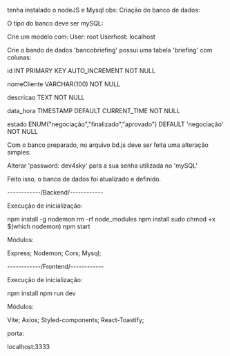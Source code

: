 tenha instalado o nodeJS e Mysql
obs:
Criação do banco de dados:

O tipo do banco deve ser mySQL:

Crie um modelo com: User: root Userhost: localhost

Crie o bando de dados 'bancobriefing' possui uma tabela 'briefing' com colunas:

id INT PRIMARY KEY AUTO_INCREMENT NOT NULL

nomeCliente VARCHAR(100) NOT NULL

descricao TEXT NOT NULL

data_hora TIMESTAMP DEFAULT CURRENT_TIME NOT NULL

estado ENUM("negociação","finalizado","aprovado") DEFAULT 'negociação' NOT NULL

Com o banco preparado, no arquivo bd.js deve ser feita uma alteração simples:

Alterar 'password: dev4sky' para a sua senha utilizada no 'mySQL'

Feito isso, o banco de dados foi atualizado e definido.

------------/Backend/------------

Execução de inicialização:

npm install -g nodemon
rm -rf node_modules
npm install
sudo chmod +x $(which nodemon)
npm start

Módulos:

Express; Nodemon; Cors; Mysql;

------------/Frontend/------------

Execução de inicialização:

npm install
npm run dev

Módulos:

Vite; Axios; Styled-components; React-Toastify;

porta:

localhost:3333
